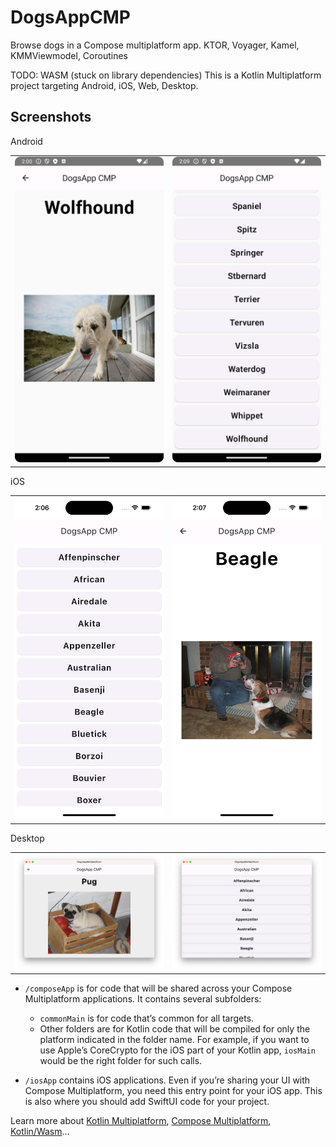 # DogsAppCMP
Browse dogs in a Compose multiplatform app.
KTOR, Voyager, Kamel, KMMViewmodel, Coroutines

TODO: WASM (stuck on library dependencies)
This is a Kotlin Multiplatform project targeting Android, iOS, Web, Desktop.

## Screenshots
<table>
  <tr>Android</tr>
  <tr>
    <td><img src="https://raw.githubusercontent.com/pa1pal/DogsAppCMP/main/screenshots/android.png"></td>
    <td><img src="https://raw.githubusercontent.com/pa1pal/DogsAppCMP/main/screenshots/android2.png"></td>
  </tr>
  </table>
  <table>
  <tr>iOS</tr>
  <tr>
     <td><img src="https://raw.githubusercontent.com/pa1pal/DogsAppCMP/main/screenshots/ios.png"></td>
     <td><img src="https://raw.githubusercontent.com/pa1pal/DogsAppCMP/main/screenshots/ios2.png"></td>
  </tr>
  </table>
  <table>
  <tr>Desktop</tr>
  <tr>
      <td><img src="https://raw.githubusercontent.com/pa1pal/DogsAppCMP/main/screenshots/desktop1.png"></td>
      <td><img src="https://raw.githubusercontent.com/pa1pal/DogsAppCMP/main/screenshots/desktop2.png"></td>
    </tr>
</table>


* `/composeApp` is for code that will be shared across your Compose Multiplatform applications.
  It contains several subfolders:
  - `commonMain` is for code that’s common for all targets.
  - Other folders are for Kotlin code that will be compiled for only the platform indicated in the folder name.
    For example, if you want to use Apple’s CoreCrypto for the iOS part of your Kotlin app,
    `iosMain` would be the right folder for such calls.

* `/iosApp` contains iOS applications. Even if you’re sharing your UI with Compose Multiplatform, 
  you need this entry point for your iOS app. This is also where you should add SwiftUI code for your project.


Learn more about [Kotlin Multiplatform](https://www.jetbrains.com/help/kotlin-multiplatform-dev/get-started.html),
[Compose Multiplatform](https://github.com/JetBrains/compose-multiplatform/#compose-multiplatform),
[Kotlin/Wasm](https://kotl.in/wasm/)…
